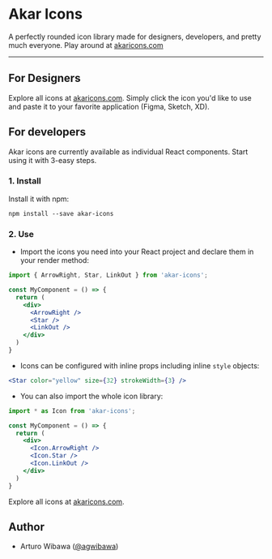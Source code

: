 # Akar Icons
A perfectly rounded icon library made for designers, developers, and pretty much everyone. 
Play around at [akaricons.com](https://akaricons.com)

---

## For Designers
Explore all icons at [akaricons.com](https://akaricons.com). Simply click the icon you'd like to use and paste it to your favorite application (Figma, Sketch, XD).

## For developers
Akar icons are currently available as individual React components. Start using it with 3-easy steps.

### 1. Install
Install it with npm:

```shell
npm install --save akar-icons
```

### 2. Use
* Import the icons you need into your React project and declare them in your render method:

```jsx
import { ArrowRight, Star, LinkOut } from 'akar-icons';

const MyComponent = () => {
  return (
    <div>
      <ArrowRight />
      <Star />
      <LinkOut />
    </div>
  )
}
```

* Icons can be configured with inline props including inline ```style``` objects:

```jsx
<Star color="yellow" size={32} strokeWidth={3} />
```

* You can also import the whole icon library:
```jsx
import * as Icon from 'akar-icons';

const MyComponent = () => {
  return (
    <div>
      <Icon.ArrowRight />
      <Icon.Star />
      <Icon.LinkOut />
    </div>
  )
}
```

Explore all icons at [akaricons.com](https://akaricons.com).

## Author
- Arturo Wibawa ([@agwibawa](https://twitter.com/agwibawa))